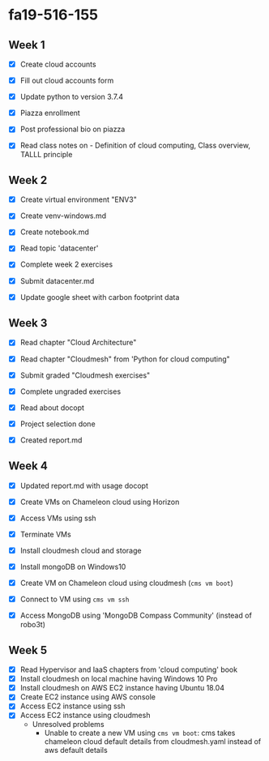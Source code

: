# fa19-516-155

## Week 1

- [X] Create cloud accounts  
- [X] Fill out cloud accounts form  
- [X] Update python to version 3.7.4  
- [X] Piazza enrollment  
- [X] Post professional bio on piazza  
- [X] Read class notes on - Definition of cloud computing, Class overview, TALLL principle  


## Week 2  

- [X] Create virtual environment "ENV3"  
- [X] Create venv-windows.md  
- [X] Create notebook.md  
- [X] Read topic 'datacenter'  
- [X] Complete week 2 exercises
- [X] Submit datacenter.md
- [X] Update google sheet with carbon footprint data


## Week 3   

- [X] Read chapter "Cloud Architecture"  
- [X] Read chapter "Cloudmesh" from 'Python for cloud computing"  
- [X] Submit graded "Cloudmesh exercises"  
- [X] Complete ungraded exercises  
- [X] Read about docopt  
- [X] Project selection done
- [X] Created report.md


## Week 4

- [X] Updated report.md with usage docopt
- [X] Create VMs on Chameleon cloud using Horizon
- [X] Access VMs using ssh
- [X] Terminate VMs
- [X] Install cloudmesh cloud and storage
- [X] Install mongoDB on Windows10
- [X] Create VM on Chameleon cloud using cloudmesh (`cms vm boot`)
- [X] Connect to VM using `cms vm ssh`
- [X] Access MongoDB using 'MongoDB Compass Community' (instead of robo3t)


## Week 5

- [X] Read Hypervisor and IaaS chapters from 'cloud computing' book
- [X] Install cloudmesh on local machine having Windows 10 Pro
- [X] Install cloudmesh on AWS EC2 instance having Ubuntu 18.04
- [X] Create EC2 instance using AWS console
- [X] Access EC2 instance using ssh
- [X] Access EC2 instance using cloudmesh
  - Unresolved problems 
    - Unable to create a new VM using `cms vm boot`: cms takes chameleon cloud default details from cloudmesh.yaml instead of aws default details
